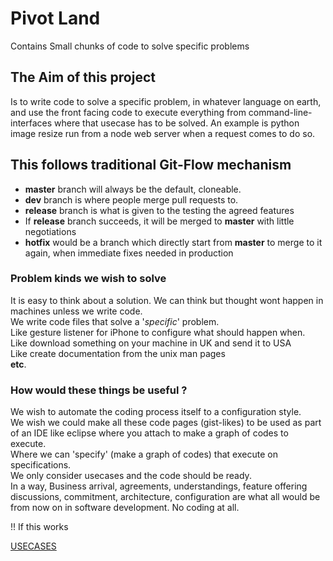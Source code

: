 # Pivot Land
Contains Small chunks of code to solve specific problems

## The Aim of this project
Is to write code to solve a specific problem, in whatever language on earth,    
and use the front facing code to execute everything from command-line-interfaces where that usecase has to be solved.
An example is python image resize run from a node web server when a request comes to do so.

## This follows traditional Git-Flow mechanism
* **master** branch will always be the default, cloneable.
* **dev** branch is where people merge pull requests to.
* **release** branch is what is given to the testing the agreed features
* If **release** branch succeeds, it will be merged to **master** with little negotiations
* **hotfix** would be a branch which directly start from **master** to merge to it again, when immediate fixes needed in production

### Problem kinds we wish to solve
It is easy to think about a solution. We can think but thought wont happen in machines unless we write code.   
We write code files that solve a '_specific_' problem.   
Like gesture listener for iPhone to configure what should happen when.   
Like download something on your machine in UK and send it to USA   
Like create documentation from the unix man pages   
**etc**.

### How would these things be useful ?
We wish to automate the coding process itself to a configuration style.   
We wish we could make all these code pages (gist-likes) to be used as part of an IDE like eclipse where you attach to make a graph of codes to execute.   
Where we can 'specify' (make a graph of codes) that execute on specifications.   
We only consider usecases and the code should be ready.   
In a way, Business arrival, agreements, understandings, feature offering discussions, commitment, architecture, configuration are what all would be from now on in software development. No coding at all.   

!! If this works

[USECASES](USECASES.md)